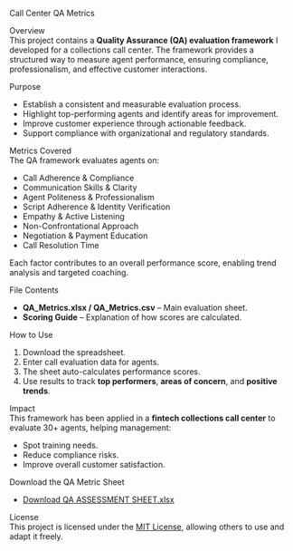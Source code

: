 Call Center QA Metrics  

Overview  
This project contains a **Quality Assurance (QA) evaluation framework** I developed for a collections call center. The framework provides a structured way to measure agent performance, ensuring compliance, professionalism, and effective customer interactions.  

Purpose  
- Establish a consistent and measurable evaluation process.  
- Highlight top-performing agents and identify areas for improvement.  
- Improve customer experience through actionable feedback.  
- Support compliance with organizational and regulatory standards.  

Metrics Covered  
The QA framework evaluates agents on:  
- Call Adherence & Compliance  
- Communication Skills & Clarity  
- Agent Politeness & Professionalism  
- Script Adherence & Identity Verification  
- Empathy & Active Listening  
- Non-Confrontational Approach  
- Negotiation & Payment Education  
- Call Resolution Time  

Each factor contributes to an overall performance score, enabling trend analysis and targeted coaching.  

File Contents  
- **QA_Metrics.xlsx / QA_Metrics.csv** – Main evaluation sheet.  
- **Scoring Guide** – Explanation of how scores are calculated.  

How to Use  
1. Download the spreadsheet.  
2. Enter call evaluation data for agents.  
3. The sheet auto-calculates performance scores.  
4. Use results to track **top performers**, **areas of concern**, and **positive trends**.  

Impact  
This framework has been applied in a **fintech collections call center** to evaluate 30+ agents, helping management:  
- Spot training needs.  
- Reduce compliance risks.  
- Improve overall customer satisfaction.  

Download the QA Metric Sheet  
- [Download QA ASSESSMENT SHEET.xlsx](https://github.com/Raphael-1z/QA-METRIC-FOR-CALL-CENTERS/raw/main/QA%20ASSESSMENT%20SHEET.xlsx)

License  
This project is licensed under the [MIT License](LICENSE), allowing others to use and adapt it freely.  
